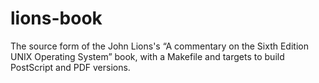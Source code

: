 lions-book
==========

The source form of the John Lions's “A commentary on the Sixth Edition UNIX Operating System” book, with a Makefile and targets to build PostScript and PDF versions.
